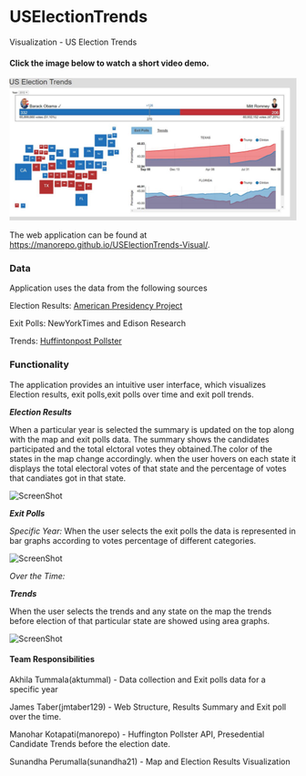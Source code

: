 # USElectionTrends
Visualization - US Election Trends

#### Click the image below to watch a short video demo.
[![ScreenShot](/screenshots/thumbnail.jpg)](https://youtu.be/M5YvbRzGtl0)

The web application can be found at https://manorepo.github.io/USElectionTrends-Visual/.

### Data 

Application uses the data from the following sources


Election Results:  [American Presidency Project](http://www.presidency.ucsb.edu/elections.php) 


Exit Polls: NewYorkTimes and Edison Research


Trends: [Huffintonpost Pollster](http://elections.huffingtonpost.com/pollster/api)


### Functionality 

The application provides an intuitive user interface, which visualizes Election results, exit polls,exit polls over time and exit poll trends.

_**Election Results**_

When a particular year is selected the summary is updated on the top along with the map and exit polls data.
The summary shows the candidates participated and the total elctoral votes they obtained.The color of the states in the map change accordingly. when the user hovers on each state it displays the total electoral votes of that state and the percentage of votes that candiates got in that state.

![ScreenShot](https://github.com/manorepo/USElectionTrends-Visual/blob/master/screenshots/overview.png)

_**Exit Polls**_

_Specific Year:_
When the user selects the exit polls the data is represented in bar graphs according to votes percentage of different categories.

![ScreenShot](https://github.com/manorepo/USElectionTrends-Visual/blob/master/screenshots/exitpoll1.png)

_Over the Time:_


_**Trends**_

When the user selects the trends and any state on the map the trends before election of that particular state 
are showed using area graphs.

![ScreenShot](https://github.com/manorepo/USElectionTrends-Visual/blob/master/screenshots/trends.jpg)

#### Team Responsibilities

Akhila Tummala(aktummal) - Data collection and Exit polls data for a specific year

James Taber(jmtaber129) - Web Structure, Results Summary and Exit poll over the time.

Manohar Kotapati(manorepo) - Huffington Pollster API, Presedential Candidate Trends before the election date.

Sunandha Perumalla(sunandha21) - Map and Election Results Visualization
